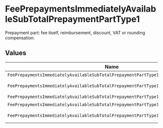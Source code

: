 # FeePrepaymentsImmediatelyAvailableSubTotalPrepaymentPartType1

Prepayment part: fee itself, reimbursement, discount, VAT or rounding compensation.


## Values

| Name                                                                                   | Value                                                                                  |
| -------------------------------------------------------------------------------------- | -------------------------------------------------------------------------------------- |
| `FeePrepaymentsImmediatelyAvailableSubTotalPrepaymentPartType1Fee`                     | fee                                                                                    |
| `FeePrepaymentsImmediatelyAvailableSubTotalPrepaymentPartType1FeeReimbursement`        | fee-reimbursement                                                                      |
| `FeePrepaymentsImmediatelyAvailableSubTotalPrepaymentPartType1FeeDiscount`             | fee-discount                                                                           |
| `FeePrepaymentsImmediatelyAvailableSubTotalPrepaymentPartType1FeeVat`                  | fee-vat                                                                                |
| `FeePrepaymentsImmediatelyAvailableSubTotalPrepaymentPartType1FeeRoundingCompensation` | fee-rounding-compensation                                                              |